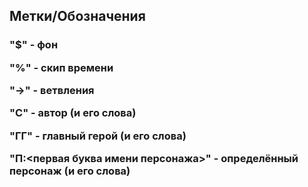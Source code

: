 <h2>Метки/Обозначения</h2>
<h3>

"$" - фон

"%" - скип времени

"->" - ветвления

"C" - автор (и его слова)

"ГГ" - главный герой (и его слова)

"П:<первая буква имени персонажа>" - определённый персонаж (и его слова)

</h3>